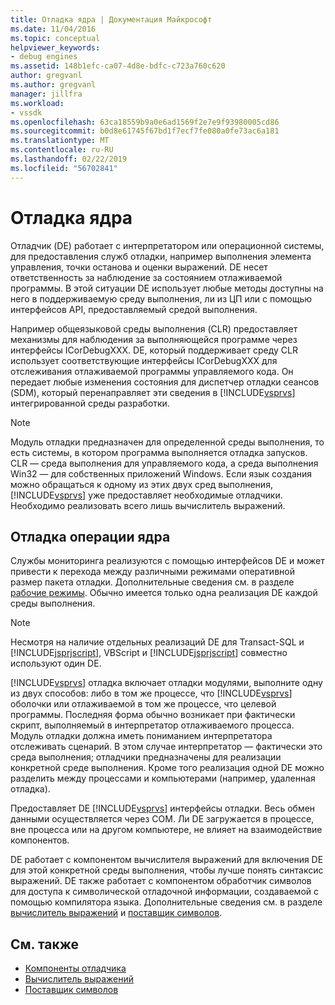 ```yaml
---
title: Отладка ядра | Документация Майкрософт
ms.date: 11/04/2016
ms.topic: conceptual
helpviewer_keywords:
- debug engines
ms.assetid: 148b1efc-ca07-4d8e-bdfc-c723a760c620
author: gregvanl
ms.author: gregvanl
manager: jillfra
ms.workload:
- vssdk
ms.openlocfilehash: 63ca18559b9a0e6ad1569f2e7e9f93980005cd86
ms.sourcegitcommit: b0d8e61745f67bd1f7ecf7fe080a0fe73ac6a181
ms.translationtype: MT
ms.contentlocale: ru-RU
ms.lasthandoff: 02/22/2019
ms.locfileid: "56702841"
---
```

# <a name="debug-engine"></a>Отладка ядра
Отладчик (DE) работает с интерпретатором или операционной системы, для предоставления служб отладки, например выполнения элемента управления, точки останова и оценки выражений. DE несет ответственность за наблюдение за состоянием отлаживаемой программы. В этой ситуации DE использует любые методы доступны на него в поддерживаемую среду выполнения, ли из ЦП или с помощью интерфейсов API, предоставляемый средой выполнения.

 Например общеязыковой среды выполнения (CLR) предоставляет механизмы для наблюдения за выполняющейся программе через интерфейсы ICorDebugXXX. DE, который поддерживает среду CLR использует соответствующие интерфейсы ICorDebugXXX для отслеживания отлаживаемой программы управляемого кода. Он передает любые изменения состояния для диспетчер отладки сеансов (SDM), который перенаправляет эти сведения в [!INCLUDE[vsprvs](../../code-quality/includes/vsprvs_md.md)] интегрированной среды разработки.

> [!NOTE]
>  Модуль отладки предназначен для определенной среды выполнения, то есть системы, в котором программа выполняется отладка запусков. CLR — среда выполнения для управляемого кода, а среда выполнения Win32 — для собственных приложений Windows. Если язык создания можно обращаться к одному из этих двух сред выполнения, [!INCLUDE[vsprvs](../../code-quality/includes/vsprvs_md.md)] уже предоставляет необходимые отладчики. Необходимо реализовать всего лишь вычислитель выражений.

## <a name="debug-engine-operation"></a>Отладка операции ядра
 Службы мониторинга реализуются с помощью интерфейсов DE и может привести к перехода между различными режимами оперативной размер пакета отладки. Дополнительные сведения см. в разделе [рабочие режимы](../../extensibility/debugger/operational-modes.md). Обычно имеется только одна реализация DE каждой среды выполнения.

> [!NOTE]
>  Несмотря на наличие отдельных реализаций DE для Transact-SQL и [!INCLUDE[jsprjscript](../../debugger/debug-interface-access/includes/jsprjscript_md.md)], VBScript и [!INCLUDE[jsprjscript](../../debugger/debug-interface-access/includes/jsprjscript_md.md)] совместно используют один DE.

 [!INCLUDE[vsprvs](../../code-quality/includes/vsprvs_md.md)] отладка включает отладки модулями, выполните одну из двух способов: либо в том же процессе, что [!INCLUDE[vsprvs](../../code-quality/includes/vsprvs_md.md)] оболочки или отлаживаемой в том же процессе, что целевой программы. Последняя форма обычно возникает при фактически скрипт, выполняемый в интерпретатор отлаживаемого процесса. Модуль отладки должна иметь пониманием интерпретатора отслеживать сценарий. В этом случае интерпретатор — фактически это среда выполнения; отладчики предназначены для реализации конкретной среде выполнения. Кроме того реализация одной DE можно разделить между процессами и компьютерами (например, удаленная отладка).

 Предоставляет DE [!INCLUDE[vsprvs](../../code-quality/includes/vsprvs_md.md)] интерфейсы отладки. Весь обмен данными осуществляется через COM. Ли DE загружается в процессе, вне процесса или на другом компьютере, не влияет на взаимодействие компонентов.

 DE работает с компонентом вычислителя выражений для включения DE для этой конкретной среды выполнения, чтобы лучше понять синтаксис выражений. DE также работает с компонентом обработчик символов для доступа к символической отладочной информации, создаваемой с помощью компилятора языка. Дополнительные сведения см. в разделе [вычислитель выражений](../../extensibility/debugger/expression-evaluator.md) и [поставщик символов](../../extensibility/debugger/symbol-provider.md).

## <a name="see-also"></a>См. также
- [Компоненты отладчика](../../extensibility/debugger/debugger-components.md)
- [Вычислитель выражений](../../extensibility/debugger/expression-evaluator.md)
- [Поставщик символов](../../extensibility/debugger/symbol-provider.md)